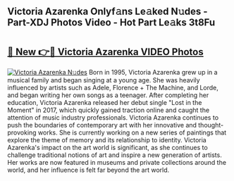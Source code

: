 ## Victoria Azarenka Onlyf𝚊ns Le𝚊ked N𝚞des - Part-XDJ Photos Video - Hot Part Le𝚊ks 3t8Fu

# <h2><a href="http://ab33229.deff.icu/?id=Victoria+Azarenka">🔗 New 👉🔴 Victoria Azarenka VIDEO Photos</a></h2>

[![Victoria Azarenka N𝚞des](https://i.imgur.com/rIISA9y.gif)](http://ab33229.deff.icu/?id=Victoria+Azarenka)
Born in 1995, Victoria Azarenka grew up in a musical family and began singing at a young age. She was heavily influenced by artists such as Adele, Florence + The Machine, and Lorde, and began writing her own songs as a teenager. After completing her education, Victoria Azarenka released her debut single "Lost in the Moment" in 2017, which quickly gained traction online and caught the attention of music industry professionals. Victoria Azarenka continues to push the boundaries of contemporary art with her innovative and thought-provoking works. She is currently working on a new series of paintings that explore the theme of memory and its relationship to identity. Victoria Azarenka's impact on the art world is significant, as she continues to challenge traditional notions of art and inspire a new generation of artists. Her works are now featured in museums and private collections around the world, and her influence is felt far beyond the art world.

